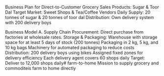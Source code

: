 Business Plan for Direct-to-Customer Grocery Sales
Products: Sugar & Toor Dal
Target Market: Sweet Shops & Tea/Coffee Vendors
Daily Supply: 20 tonnes of sugar & 20 tonnes of toor dal
Distribution: Own delivery system with 200 delivery boys

Business Model
A. Supply Chain
Procurement: Direct purchase from factories at wholesale rates.
Storage & Packaging:
Warehouse with storage space for at least 5 days of stock (200 tonnes)
Packaging in 2 kg, 5 kg, and 10 kg bags
Machinery for automated packaging to reduce costs
Distribution:
200 delivery boys using bikes
Assigned fixed zones for delivery efficiency
Each delivery agent covers 60 shops daily
Target: Deliver to 12,000 shops daily# farm-to-home
Mission to supply grocery and commoditeis farm to home directly 
